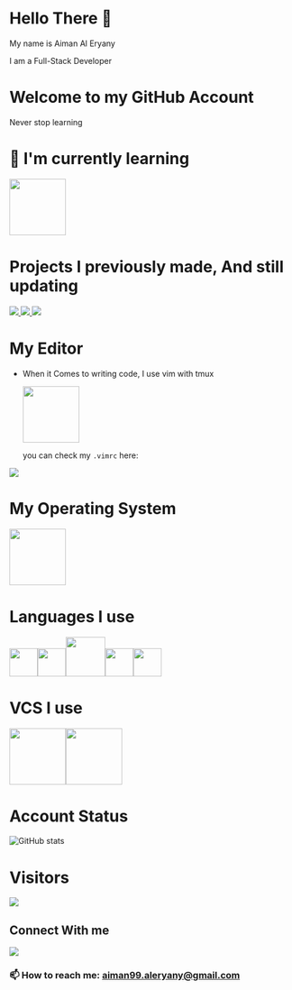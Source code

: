 # Hello There 👋

My name is Aiman Al Eryany

I am a Full-Stack Developer

# Welcome to my GitHub Account

Never stop learning

# 🌱 I'm currently learning

<img height=100 src="https://cdn.jsdelivr.net/gh/devicons/devicon/icons/nodejs/nodejs-original-wordmark.svg" />

# Projects I previously made, And still updating

<a href="https://github.com/aiman99aleryany/stripeV2.git">
<img src="https://github-readme-stats.vercel.app/api/pin/?username=aiman99aleryany&repo=stripeV2&theme=transparent"/>
</a>

<a href="https://github.com/aiman99aleryany/pancakeswap_V1.0.0.git">
<img src="https://github-readme-stats.vercel.app/api/pin/?username=aiman99aleryany&repo=pancakeswap_V1.0.0&theme=transparent"/>
</a>

<a href="https://github.com/aiman99aleryany/airvnv.git">
<img src="https://github-readme-stats.vercel.app/api/pin/?username=aiman99aleryany&repo=airvnv&theme=transparent"/>
</a>

# My Editor

- When it Comes to writing code, I use vim with tmux

  <img height=100 src="https://cdn.jsdelivr.net/gh/devicons/devicon/icons/vim/vim-original.svg" />

  you can check my `.vimrc` here:

<a href="https://github.com/aiman99aleryany/my-env.git">
<img src="https://github-readme-stats.vercel.app/api/pin/?username=aiman99aleryany&repo=my-env&theme=transparent"/>
</a>

# My Operating System

<img height=100 src="https://cdn.jsdelivr.net/gh/devicons/devicon/icons/linux/linux-original.svg" />
          

# Languages I use

<img height=50 src="https://cdn.jsdelivr.net/gh/devicons/devicon/icons/html5/html5-original.svg" /><img height=50 src="https://cdn.jsdelivr.net/gh/devicons/devicon/icons/css3/css3-original.svg" /><img height=70 src="https://cdn.jsdelivr.net/gh/devicons/devicon/icons/sass/sass-original.svg" /><img height=50 src="https://cdn.jsdelivr.net/gh/devicons/devicon/icons/javascript/javascript-original.svg" /><img height=50 src="https://cdn.jsdelivr.net/gh/devicons/devicon/icons/typescript/typescript-original.svg" />

# VCS I use

<img height=100 src="https://cdn.jsdelivr.net/gh/devicons/devicon/icons/git/git-plain.svg"/><img height=100 src="https://cdn.jsdelivr.net/gh/devicons/devicon/icons/github/github-original.svg"/>

# Account Status

![GitHub stats](https://github-readme-stats.vercel.app/api?username=aiman99aleryany&show_icons=true&theme=transparent)

# Visitors

<img src="https://profile-counter.glitch.me/aiman99aleryany/count.svg" />

## Connect With me

[![](https://img.shields.io/badge/linkedin-%230077B5.svg?style=for-the-badge&logo=linkedin)](https://www.linkedin.com/in/aiman99/)

### 📫 How to reach me: aiman99.aleryany@gmail.com
